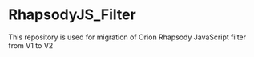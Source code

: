 # RhapsodyJS_Filter
This repository is used for migration of Orion Rhapsody JavaScript filter from V1 to V2

